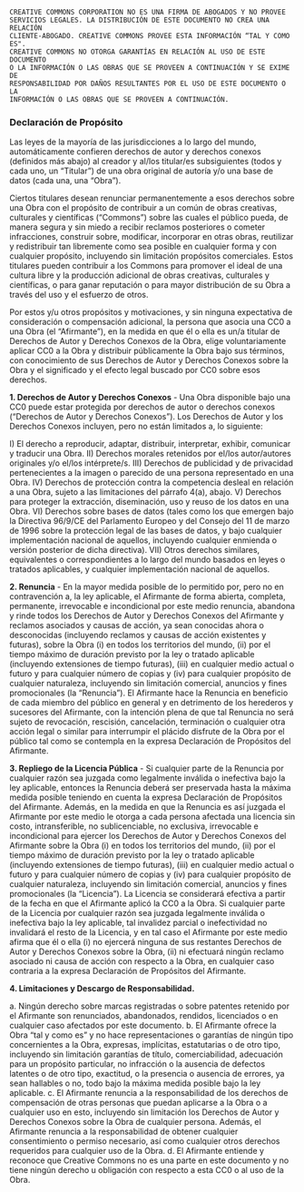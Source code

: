 

    CREATIVE COMMONS CORPORATION NO ES UNA FIRMA DE ABOGADOS Y NO PROVEE
    SERVICIOS LEGALES. LA DISTRIBUCIÓN DE ESTE DOCUMENTO NO CREA UNA RELACIÓN
    CLIENTE-ABOGADO. CREATIVE COMMONS PROVEE ESTA INFORMACIÓN “TAL Y COMO ES".
    CREATIVE COMMONS NO OTORGA GARANTÍAS EN RELACIÓN AL USO DE ESTE DOCUMENTO
    O LA INFORMACIÓN O LAS OBRAS QUE SE PROVEEN A CONTINUACIÓN Y SE EXIME DE
    RESPONSABILIDAD POR DAÑOS RESULTANTES POR EL USO DE ESTE DOCUMENTO O LA 
    INFORMACIÓN O LAS OBRAS QUE SE PROVEEN A CONTINUACIÓN.

### Declaración de Propósito

Las leyes de la mayoría de las jurisdicciones a lo largo del mundo, automáticamente confieren derechos de autor y derechos conexos (definidos más abajo) al creador y al/los titular/es subsiguientes (todos y cada uno, un “Titular”) de una obra original de autoría y/o una base de datos (cada una, una “Obra”).

Ciertos titulares desean renunciar permanentemente a esos derechos sobre una Obra con el propósito de contribuir a un común de obras creativas, culturales y científicas (“Commons”) sobre las cuales el público pueda, de manera segura y sin miedo a recibir reclamos posteriores o cometer infracciones, construir sobre, modificar, incorporar en otras obras, reutilizar y redistribuir tan libremente como sea posible en cualquier forma y con cualquier propósito, incluyendo sin limitación propósitos comerciales. Estos titulares pueden contribuir a los Commons para promover el ideal de una cultura libre y la producción adicional de obras creativas, culturales y científicas, o para ganar reputación o para mayor distribución de su Obra a través del uso y el esfuerzo de otros.

Por estos y/u otros propósitos y motivaciones, y sin ninguna expectativa de consideración o compensación adicional, la persona que asocia una CC0 a una Obra (el “Afirmante”), en la medida en que él o ella es un/a titular de Derechos de Autor y Derechos Conexos de la Obra, elige voluntariamente aplicar CC0 a la Obra y distribuir públicamente la Obra bajo sus términos, con conocimiento de sus Derechos de Autor y Derechos Conexos sobre la Obra y el significado y el efecto legal buscado por CC0 sobre esos derechos.

**1. Derechos de Autor y Derechos Conexos** - Una Obra disponible bajo una CC0 puede estar protegida por derechos de autor o derechos conexos (“Derechos de Autor y Derechos Conexos”). Los Derechos de Autor y los Derechos Conexos incluyen, pero no están limitados a, lo siguiente:

I) El derecho a reproducir, adaptar, distribuir, interpretar, exhibir, comunicar y traducir una Obra.
II) Derechos morales retenidos por el/los autor/autores originales y/o el/los intérprete/s.
III) Derechos de publicidad y de privacidad pertenecientes a la imagen o parecido de una persona representado en una Obra.
IV) Derechos de protección contra la competencia desleal en relación a una Obra, sujeto a las limitaciones del párrafo 4(a), abajo.
V) Derechos para proteger la extracción, diseminación, uso y reuso de los datos en una Obra.
VI) Derechos sobre bases de datos (tales como los que emergen bajo la Directiva 96/9/CE del Parlamento Europeo y del Consejo del 11 de marzo de 1996 sobre la protección legal de las bases de datos, y bajo cualquier implementación nacional de aquellos, incluyendo cualquier enmienda o versión posterior de dicha directiva).
VII) Otros derechos similares, equivalentes o correspondientes a lo largo del mundo basados en leyes o tratados aplicables, y cualquier implementación nacional de aquellos.

**2. Renuncia** - En la mayor medida posible de lo permitido por, pero no en contravención a, la ley aplicable, el Afirmante de forma abierta, completa, permanente, irrevocable e incondicional por este medio renuncia, abandona y rinde todos los Derechos de Autor y Derechos Conexos del Afirmante y reclamos asociados y causas de acción, ya sean conocidas ahora o desconocidas (incluyendo reclamos y causas de acción existentes y futuras), sobre la Obra (i) en todos los territorios del mundo, (ii) por el tiempo máximo de duración previsto por la ley o tratado aplicable (incluyendo extensiones de tiempo futuras), (iii) en cualquier medio actual o futuro y para cualquier número de copias y (iv) para cualquier propósito de cualquier naturaleza, incluyendo sin limitación comercial, anuncios y fines promocionales (la “Renuncia”). El Afirmante hace la Renuncia en beneficio de cada miembro del público en general y en detrimento de los herederos y sucesores del Afirmante, con la intención plena de que tal Renuncia no será sujeto de revocación, rescisión, cancelación, terminación o cualquier otra acción legal o similar para interrumpir el plácido disfrute de la Obra por el público tal como se contempla en la expresa Declaración de Propósitos del Afirmante.

**3. Repliego de la Licencia Pública** - Si cualquier parte de la Renuncia por cualquier razón sea juzgada como legalmente inválida o inefectiva bajo la ley aplicable, entonces la Renuncia deberá ser preservada hasta la máxima medida posible teniendo en cuenta la expresa Declaración de Propósitos del Afirmante. Además, en la medida en que la Renuncia es así juzgada el Afirmante por este medio le otorga a cada persona afectada una licencia sin costo, intransferible, no sublicenciable, no exclusiva, irrevocable e incondicional para ejercer los Derechos de Autor y Derechos Conexos del Afirmante sobre la Obra (i) en todos los territorios del mundo, (ii) por el tiempo máximo de duración previsto por la ley o tratado aplicable (incluyendo extensiones de tiempo futuras), (iii) en cualquier medio actual o futuro y para cualquier número de copias y (iv) para cualquier propósito de cualquier naturaleza, incluyendo sin limitación comercial, anuncios y fines promocionales (la “Licencia”). La Licencia se considerará efectiva a partir de la fecha en que el Afirmante aplicó la CC0 a la Obra. Si cualquier parte de la Licencia por cualquier razón sea juzgada legalmente inválida o inefectiva bajo la ley aplicable, tal invalidez parcial o inefectividad no invalidará el resto de la Licencia, y en tal caso el Afirmante por este medio afirma que él o ella (i) no ejercerá ninguna de sus restantes Derechos de Autor y Derechos Conexos sobre la Obra, (ii) ni efectuará ningún reclamo asociado ni causa de acción con respecto a la Obra, en cualquier caso contraria a la expresa Declaración de Propósitos del Afirmante.

**4. Limitaciones y Descargo de Responsabilidad.**

a. Ningún derecho sobre marcas registradas o sobre patentes retenido por el Afirmante son renunciados, abandonados, rendidos, licenciados o en cualquier caso afectados por este documento.
b. El Afirmante ofrece la Obra “tal y como es” y no hace representaciones o garantías de ningún tipo concernientes a la Obra, expresas, implícitas, estatutarias o de otro tipo, incluyendo sin limitación garantías de título, comerciabilidad, adecuación para un propósito particular, no infracción o la ausencia de defectos latentes o de otro tipo, exactitud, o la presencia o ausencia de errores, ya sean hallables o no, todo bajo la máxima medida posible bajo la ley aplicable.
c. El Afirmante renuncia a la responsabilidad de los derechos de compensación de otras personas que puedan aplicarse a la Obra o a cualquier uso en esto, incluyendo sin limitación los Derechos de Autor y Derechos Conexos sobre la Obra de cualquier persona. Además, el Afirmante renuncia a la responsabilidad de obtener cualquier consentimiento o permiso necesario, así como cualquier otros derechos requeridos para cualquier uso de la Obra.
d. El Afirmante entiende y reconoce que Creative Commons no es una parte en este documento y no tiene ningún derecho u obligación con respecto a esta CC0 o al uso de la Obra.
